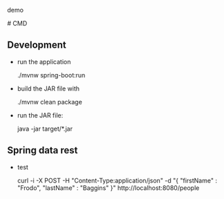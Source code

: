 demo

# CMD

## Development

* run the application

	./mvnw spring-boot:run

*  build the JAR file with 

	./mvnw clean package
	
* run the JAR file:

	java -jar target/*.jar
	
## Spring data rest

* test

	curl -i -X POST -H "Content-Type:application/json" -d "{  \"firstName\" : \"Frodo\",  \"lastName\" : \"Baggins\" }" http://localhost:8080/people
